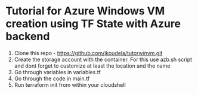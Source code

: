 # Tutorial for Azure Windows VM creation using TF State with Azure backend

1. Clone this repo - https://github.com/jkoudela/tutorwinvm.git
2. Create the storage account with the container. For this use azb.sh script and dont forget to customize at least the location and the name
3. Go through variables in variables.tf
4. Go through the code in main.tf
5. Run terraform init from within your cloudshell

